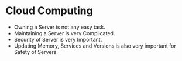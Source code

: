 # Cloud Computing

- Owning a Server is not any easy task.
- Maintaining a Server is very Complicated.
- Security of Server is very Important.
- Updating Memory, Services and Versions is also very important for Safety of Servers.
